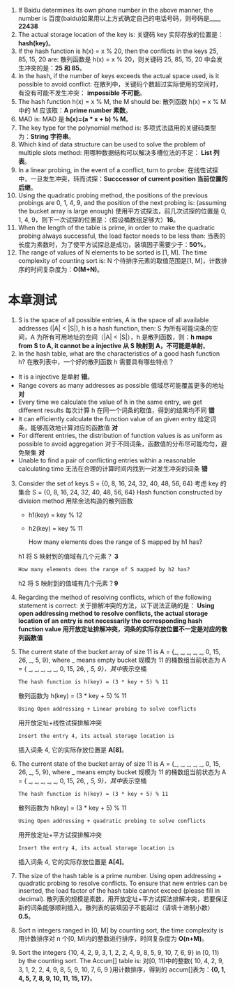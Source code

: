 1. If Baidu determines its own phone number in the above manner, the number is
   百度(baidu)如果用以上方式确定自己的电话号码，则号码是\_\_\_\_ **22438**
2. The actual storage location of the key is:
   关键码 key 实际存放的位置是： **hash(key)**。
3. If the hash function is h(x) = x % 20, then the conflicts in the keys 25, 85, 15, 20 are:
   散列函数是 h(x) = x % 20，则关键码 25, 85, 15, 20 中会发生冲突的是：**25 和 85**。
4. In the hash, if the number of keys exceeds the actual space used, is it possible to avoid conflict:
   在散列中，关键码个数超过实际使用的空间时，有没有可能不发生冲突： **impossible 不可能**。
5. The hash function h(x) = x % M, the M should be:
   散列函数 h(x) = x % M 中的 M 应该取：**A prime number 素数**。
6. MAD is:
   MAD 是:**h(x)=(a \* x + b) % M**。
7. The key type for the polynomial method is:
   多项式法适用的关键码类型为：**String 字符串**。
8. Which kind of data structure can be used to solve the problem of multiple slots method:
   用哪种数据结构可以解决多槽位法的不足： **List 列表**。
9. In a linear probing, in the event of a conflict, turn to probe:
   在线性试探中，一旦发生冲突，转而试探：**Succcessor of current position 当前位置的后继**。
10. Using the quadratic probing method, the positions of the previous probings are 0, 1, 4, 9, and the position of the next probing is: (assuming the bucket array is large enough)
    使用平方试探法，前几次试探的位置是 0, 1, 4, 9，则下一次试探的位置是：（假设桶数组足够大）**16**。
11. When the length of the table is prime, in order to make the quadratic probing always successful, the load factor needs to be less than:
    当表的长度为素数时，为了使平方试探总是成功，装填因子需要少于：**50%**。
12. The range of values of N elements to be sorted is [1, M]. The time complexity of counting sort is:
    N 个待排序元素的取值范围是[1, M]，计数排序的时间复杂度为：**O(M+N)**。

# 本章测试

1. S is the space of all possible entries, A is the space of all available addresses (|A| < |S|), h is a hash function, then:
   S 为所有可能词条的空间，A 为所有可用地址的空间（|A| < |S|），h 是散列函数，则：**h maps from S to A, it cannot be a injective 从 S 映射到 A，不可能是单射**。
2. In the hash table, what are the characteristics of a good hash function h?
   在散列表中，一个好的散列函数 h 需要具有哪些特点？

- It is a injective
  是单射
  **错**。
- Range covers as many addresses as possible
  值域尽可能覆盖更多的地址 **对**
- Every time we calculate the value of h in the same entry, we get different results
  每次计算 h 在同一个词条的取值，得到的结果均不同 **错**
- It can efficiently calculate the function value of an given entry
  给定词条，能够高效地计算对应的函数值 **对**
- For different entries, the distribution of function values is as uniform as possible to avoid aggregation
  对于不同词条，函数值的分布尽可能均匀，避免聚集 **对**
- Unable to find a pair of conflicting entries within a reasonable calculating time
  无法在合理的计算时间内找到一对发生冲突的词条 **错**

3.  Consider the set of keys S = {0, 8, 16, 24, 32, 40, 48, 56, 64}
    考虑 key 的集合 S = {0, 8, 16, 24, 32, 40, 48, 56, 64}
    Hash function constructed by division method
    用除余法构造的散列函数

    - h1(key) = key % 12
    - h2(key) = key % 11


        How many elements does the range of S mapped by h1 has?

    h1 将 S 映射到的值域有几个元素？ **3**

        How many elements does the range of S mapped by h2 has?

    h2 将 S 映射到的值域有几个元素？**9**

4.  Regarding the method of resolving conflicts, which of the following statement is correct:
    关于排解冲突的方法，以下说法正确的是： **Using open addressing method to resolve conflicts, the actual storage location of an entry is not necessarily the corresponding hash function value 用开放定址排解冲突，词条的实际存放位置不一定是对应的散列函数值**
5.  The current state of the bucket array of size 11 is A = {_, _, _, _, _, 0, 15, 26, _, 5, 9}, where _ means empty bucket
    规模为 11 的桶数组当前状态为 A = { _, _, _, _, _, 0, 15, 26, *, 5, 9}，其中*表示空桶

        The hash function is h(key) = (3 * key + 5) % 11

    散列函数为 h(key) = (3 \* key + 5) % 11

        Using Open addressing + Linear probing to solve conflicts

    用开放定址+线性试探排解冲突

        Insert the entry 4, its actual storage location is

    插入词条 4, 它的实际存放位置是 **A[8]**。

6.  The current state of the bucket array of size 11 is A = {_, _, _, _, _, 0, 15, 26, _, 5, 9}, where _ means empty bucket
    规模为 11 的桶数组当前状态为 A = { _, _, _, _, _, 0, 15, 26, *, 5, 9}，其中*表示空桶

        The hash function is h(key) = (3 * key + 5) % 11

    散列函数为 h(key) = (3 \* key + 5) % 11

        Using Open addressing + quadratic probing to solve conflicts

    用开放定址+平方试探排解冲突

        Insert the entry 4, its actual storage location is

    插入词条 4, 它的实际存放位置是 **A[4]**。

7.  The size of the hash table is a prime number. Using open addressing + quadratic probing to resolve conflicts. To ensure that new entries can be inserted, the load factor of the hash table cannot exceed (please fill in decimal).
    散列表的规模是素数，用开放定址+平方试探法排解冲突，若要保证新的词条能够顺利插入，散列表的装填因子不能超过（请填十进制小数）**0.5**。
8.  Sort n integers ranged in [0, M] by counting sort, the time complexity is
    用计数排序对 n 个[0, M)内的整数进行排序，时间复杂度为 **O(n+M)**。
9.  Sort the integers {10, 4, 2, 9, 3, 1, 2, 2, 4, 9, 8, 5, 9, 10, 7, 6, 9} in [0, 11) by the counting sort. The Accum[] table is:
    对[0, 11)中的整数{ 10, 4, 2, 9, 3, 1, 2, 2, 4, 9, 8, 5, 9, 10, 7, 6, 9 }用计数排序，得到的 accum[]表为：**{0, 1, 4, 5, 7, 8, 9, 10, 11, 15, 17}**。
